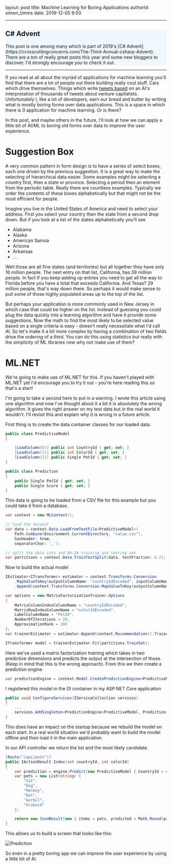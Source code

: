 layout: post
title: Machine Learning for Boring Applications
authorId: simon_timms
date: 2019-12-05 9:00

---

<div style="background: aliceblue"><h2>C# Advent</h2>This post is one among many which is part of 2019's [C# Advent](https://crosscuttingconcerns.com/The-Third-Annual-csharp-Advent). There are a ton of really great posts this year and some new bloggers to discover. I'd strongly encourage you to check it out.</div>
<hr/>

If you read at all about the myriad of applications for machine learning you'll find that there are a lot of people out there building really cool stuff. Cars which drive themselves. Things which write [tweets based](https://www.parrot.vc/-Lumd6b86rU6rwUv0oOC) on an AI's interpretation of thousands of tweets about venture capitalists. Unfortunately I, like a lot of developers, earn our bread and butter by writing what is mostly boring forms over data applications. This is a space in which there is 0 application for machine learning. Or is there?

<!-- more -->

In this post, and maybe others in the future, I'll look at how we can apply a little bit of AI/ML to boring old forms over data to improve the user experience. 

# Suggestion Box

A very common pattern in form design is to have a series of select boxes, each one driven by the previous suggestion. It is a great way to make the selecting of hierarchical data easier. Some examples might be selecting a country first, then a state or province. Selecting a period then an element from the periodic table. Really there are countless examples. Typically we order the contents of these boxes alphabetically but that might not be the most efficient for people. 

Imagine you live in the United States of America and need to select your address. First you select your country then the state from a second drop down. But if you look at a list of the states alphabetically you'll see

* Alabama
* Alaska
* American Samoa
* Arizona
* Arkansas
* ...

Well those are all fine states (and territories) but all together they have only 16 million people. The next entry on that list, California, has 39 million people. In fact if you keep adding up entries you need to get all the way to Florida before you have a total that exceeds California. And Texas? 29 million people, that's way down there. So perhaps it would make sense to pull some of those highly populated areas up to the top of the list.

But perhaps your application is more commonly used in New Jersey in which case that could be higher on the list. Instead of guessing you could plug the data quickly into a learning algorithm and have it provide some suggestions. Now the math to find the most likely to be selected value based on a single criteria is easy - doesn't really necessitate what I'd call AI. So let's make it a bit more complex by having a combination of two fields drive the ordering of a third. You can do this using statistics but really with the simplicity of ML libraries now why not make use of them?

# ML.NET

We're going to make use of ML.NET for this. If you haven't played with ML.NET yet I'd encourage you to try it out - you're here reading this so that's a start!

I'm going to take a second here to put in a warning. I wrote this article using one algorithm and now I've thought about it a bit it is absolutely the wrong algorithm. It gives the right answer on my test data but in the real world it wouldn't. I'll revisit this and explain why it is wrong in a future article.

First thing is to create the data container classes for our loaded data. 

```csharp
public class PredictiveModel
{

    [LoadColumn(0)] public int CountryId { get; set; }
    [LoadColumn(1)] public int ColorId { get; set; }
    [LoadColumn(2)] public Single PetId { get; set; }
}

public class Prediction
{
    public Single PetId { get; set; }
    public Single Score { get; set; }
}

```

This data is going to be loaded from a CSV file for this example but you could take it from a database.

```csharp
var context = new MLContext();

// load the dataset
var data = context.Data.LoadFromTextFile<PredictiveModel>(
    Path.Combine(Environment.CurrentDirectory, "value.csv"),
    hasHeader: true,
    separatorChar: ',');

// split the data into and 80:20 training and testing set
var partitions = context.Data.TrainTestSplit(data, testFraction: 0.2);
```

Now to build the actual model 

```csharp
IEstimator<ITransformer> estimator = context.Transforms.Conversion
    .MapValueToKey(outputColumnName: "countryIdEncoded", inputColumnName: "CountryId")
    .Append(context.Transforms.Conversion.MapValueToKey(outputColumnName: "colorIdEncoded", inputColumnName: "ColorId"));

var options = new MatrixFactorizationTrainer.Options
{
    MatrixColumnIndexColumnName = "countryIdEncoded",
    MatrixRowIndexColumnName = "colorIdEncoded",
    LabelColumnName = "PetId",
    NumberOfIterations = 20,
    ApproximationRank = 100
};
var trainerEstimator = estimator.Append(context.Recommendation().Trainers.MatrixFactorization(options));

ITransformer model = trainerEstimator.Fit(partitions.TrainSet);
```

Here we've used a matrix factorization training which takes in two predictive dimensions and predicts the output at the intersection of those. (Keep in mind that this is the wrong approach). From this we then create a prediction engine

```csharp
var predictionEngine = context.Model.CreatePredictionEngine<PredictiveModel, Prediction>(model);
```

I registered this model in the DI container in my ASP.NET Core application

```csharp
public void ConfigureServices(IServiceCollection services)
{
    ...
    services.AddSingleton<PredictionEngine<PredictiveModel, Prediction>>(new ModelBuilder().Build());
}
```

This does have an impact on the startup because we rebuild the model on each start. In a real world situation we'd probably want to build the model offline and then load it in the main application.

In our API controller we return the list and the most likely candidate. 

```csharp
[Route("/api/pets")]
public IActionResult Index(int countryId, int colorId)
{
    var prediction = engine.Predict(new PredictiveModel { CountryId = countryId, ColorId = countryId, PetId = 1 });
    var pets = new List<string> {
        "Cat",
        "Dog",
        "Monkey",
        "Bat",
        "Gerbil",
        "Graboid"
    };

    return new JsonResult(new { items = pets, predicted = Math.Round(prediction.Score) });
}
```

This allows us to build a screen that looks like this:

![Prediction](/images/boringai/petprediction.png)

So even in a pretty boring app we can improve the user experience by using a little bit of AI.